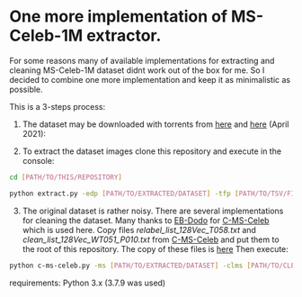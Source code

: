 # One more implementation of MS-Celeb-1M extractor.

For some reasons many of available implementations for extracting and cleaning MS-Celeb-1M dataset didnt work out of the box for me. So I decided to combine one more implementation and keep it as minimalistic as possible. 

This is a 3-steps process:

1. The dataset may be downloaded with torrents from [here](https://academictorrents.com/details/9e67eb7cc23c9417f39778a8e06cca5e26196a97) and [here](https://hyper.ai/datasets/5543) (April 2021):


2. To extract the dataset images clone this repository and execute in the console:
```sh
cd [PATH/TO/THIS/REPOSITORY]
```
```sh
python extract.py -edp [PATH/TO/EXTRACTED/DATASET] -tfp [PATH/TO/TSV/FILE/FaceImageCroppedWithOutAlignment.tsv]
```
3. The original dataset is rather noisy. There are several implementations for cleaning the dataset. Many thanks to [EB-Dodo](https://github.com/EB-Dodo) for [C-MS-Celeb](https://github.com/EB-Dodo/C-MS-Celeb) which is used here.
Copy files *relabel_list_128Vec_T058.txt*
and *clean_list_128Vec_WT051_P010.txt*  from [C-MS-Celeb](https://github.com/EB-Dodo/C-MS-Celeb) and put them to the root of this repository. 
The copy of these files is [here](https://drive.google.com/drive/folders/1aOR-F9cse3ESY3OsGpulI_b3NMzCAZA4?usp=sharing)
Then execute:

```sh
python c-ms-celeb.py -ms [PATH/TO/EXTRACTED/DATASET] -clms [PATH/TO/CLEANED/DATASET] 
```
requirements:
Python 3.x (3.7.9 was used)

